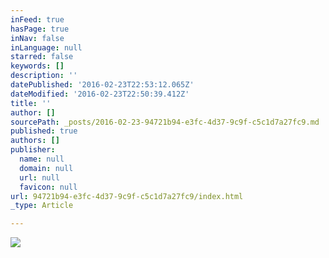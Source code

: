 ```yaml
---
inFeed: true
hasPage: true
inNav: false
inLanguage: null
starred: false
keywords: []
description: ''
datePublished: '2016-02-23T22:53:12.065Z'
dateModified: '2016-02-23T22:50:39.412Z'
title: ''
author: []
sourcePath: _posts/2016-02-23-94721b94-e3fc-4d37-9c9f-c5c1d7a27fc9.md
published: true
authors: []
publisher:
  name: null
  domain: null
  url: null
  favicon: null
url: 94721b94-e3fc-4d37-9c9f-c5c1d7a27fc9/index.html
_type: Article

---
```

![](https://the-grid-user-content.s3-us-west-2.amazonaws.com/ab000464-46c7-4c21-ba76-d78cc915fcfe.jpg)
